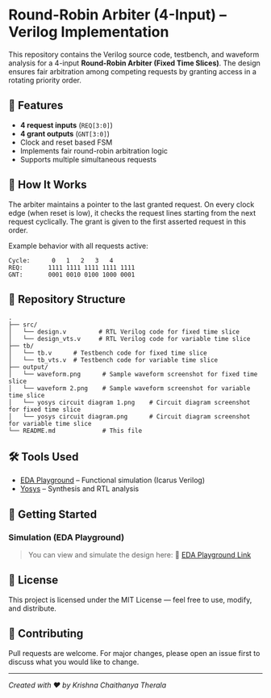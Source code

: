 # Round-Robin Arbiter (4-Input) – Verilog Implementation

This repository contains the Verilog source code, testbench, and waveform analysis for a 4-input **Round-Robin Arbiter (Fixed Time Slices)**. The design ensures fair arbitration among competing requests by granting access in a rotating priority order.

## 🔧 Features

* **4 request inputs** (`REQ[3:0]`)
* **4 grant outputs** (`GNT[3:0]`)
* Clock and reset based FSM
* Implements fair round-robin arbitration logic
* Supports multiple simultaneous requests

## 🧠 How It Works

The arbiter maintains a pointer to the last granted request. On every clock edge (when reset is low), it checks the request lines starting from the next request cyclically. The grant is given to the first asserted request in this order.

Example behavior with all requests active:

```
Cycle:      0   1   2   3   4
REQ:       1111 1111 1111 1111 1111
GNT:       0001 0010 0100 1000 0001
```

## 📁 Repository Structure

```
.
├── src/
│   └── design.v         # RTL Verilog code for fixed time slice
│   └── design_vts.v     # RTL Verilog code for variable time slice
├── tb/
│   └── tb.v      # Testbench code for fixed time slice
│   └── tb_vts.v  # Testbench code for variable time slice
├── output/
│   └── waveform.png      # Sample waveform screenshot for fixed time slice
│   └── waveform 2.png    # Sample waveform screenshot for variable time slice
│   └── yosys circuit diagram 1.png    # Circuit diagram screenshot for fixed time slice
│   └── yosys circuit diagram.png      # Circuit diagram screenshot for variable time slice
└── README.md             # This file
```

## 🛠 Tools Used

* [EDA Playground](https://www.edaplayground.com) – Functional simulation (Icarus Verilog)
* [Yosys](https://yosyshq.net/yosys/) – Synthesis and RTL analysis

## 🚀 Getting Started

### Simulation (EDA Playground)

> You can view and simulate the design here:
> 🔗 [EDA Playground Link](https://www.edaplayground.com/x/9Jdd)


## 📌 License

This project is licensed under the MIT License — feel free to use, modify, and distribute.

## 🤝 Contributing

Pull requests are welcome. For major changes, please open an issue first to discuss what you would like to change.

---

*Created with ❤️ by Krishna Chaithanya Therala*
